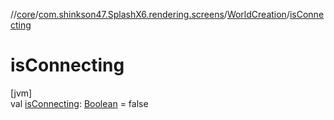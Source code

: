 //[core](../../../index.md)/[com.shinkson47.SplashX6.rendering.screens](../index.md)/[WorldCreation](index.md)/[isConnecting](is-connecting.md)

# isConnecting

[jvm]\
val [isConnecting](is-connecting.md): [Boolean](https://kotlinlang.org/api/latest/jvm/stdlib/kotlin/-boolean/index.html) = false
